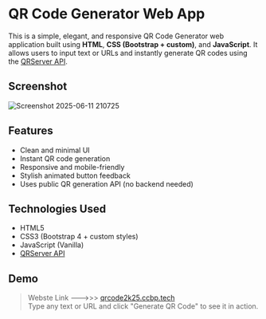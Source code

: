 # QR Code Generator Web App

This is a simple, elegant, and responsive QR Code Generator web application built using **HTML**, **CSS (Bootstrap + custom)**, and **JavaScript**. It allows users to input text or URLs and instantly generate QR codes using the [QRServer API](https://goqr.me/api/).



## Screenshot  


![Screenshot 2025-06-11 210725](https://github.com/user-attachments/assets/dd464e91-2767-4fca-90d5-0eda608981f3)

## Features

- Clean and minimal UI
- Instant QR code generation
- Responsive and mobile-friendly
- Stylish animated button feedback
- Uses public QR generation API (no backend needed)

## Technologies Used

- HTML5
- CSS3 (Bootstrap 4 + custom styles)
- JavaScript (Vanilla)
- [QRServer API](https://goqr.me/api/)

## Demo
> Webste Link --->>> [qrcode2k25.ccbp.tech]((https://qrcode2k25.ccbp.tech))
> <br>
> Type any text or URL and click "Generate QR Code" to see it in action.

